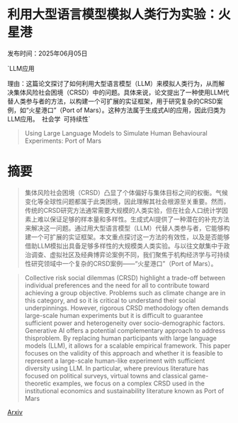 # 利用大型语言模型模拟人类行为实验：火星港

发布时间：2025年06月05日

`LLM应用

理由：这篇论文探讨了如何利用大型语言模型（LLM）来模拟人类行为，从而解决集体风险社会困境（CRSD）中的问题。具体来说，论文提出了一种使用LLM代替人类参与者的方法，以构建一个可扩展的实证框架，用于研究复杂的CRSD案例，如“火星港口”（Port of Mars）。这种方法属于生成式AI的应用，因此归类为LLM应用。` `社会学` `可持续性`

> Using Large Language Models to Simulate Human Behavioural Experiments: Port of Mars

# 摘要

> 集体风险社会困境（CRSD）凸显了个体偏好与集体目标之间的权衡。气候变化等全球性问题都属于此类困境，因此理解其社会根源至关重要。然而，传统的CRSD研究方法通常需要大规模的人类实验，但在社会人口统计学因素上难以保证足够的样本量和多样性。生成式AI提供了一种潜在的补充方法来解决这一问题。通过用大型语言模型（LLM）代替人类参与者，它能够构建一个可扩展的实证框架。本文重点探讨这一方法的有效性，以及是否能够借助LLM模拟出具备足够多样性的大规模类人类实验。与以往文献集中于政治调查、虚拟社区及经典博弈论案例不同，我们聚焦于机构经济学与可持续性研究领域中一个复杂的CRSD案例——“火星港口”（Port of Mars）。

> Collective risk social dilemmas (CRSD) highlight a trade-off between individual preferences and the need for all to contribute toward achieving a group objective. Problems such as climate change are in this category, and so it is critical to understand their social underpinnings. However, rigorous CRSD methodology often demands large-scale human experiments but it is difficult to guarantee sufficient power and heterogeneity over socio-demographic factors. Generative AI offers a potential complementary approach to address thisproblem. By replacing human participants with large language models (LLM), it allows for a scalable empirical framework. This paper focuses on the validity of this approach and whether it is feasible to represent a large-scale human-like experiment with sufficient diversity using LLM. In particular, where previous literature has focused on political surveys, virtual towns and classical game-theoretic examples, we focus on a complex CRSD used in the institutional economics and sustainability literature known as Port of Mars

[Arxiv](https://arxiv.org/abs/2506.05555)